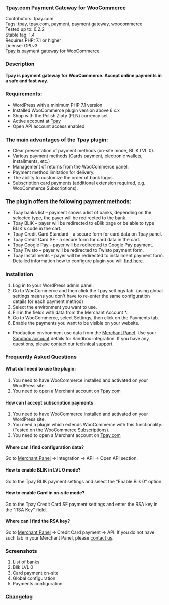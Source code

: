 ### Tpay.com Payment Gateway for WooCommerce

Contributors: tpay.com \
Tags: tpay, tpay.com, payment, payment gateway, woocommerce \
Tested up to: 6.2.2 \
Stable tag: 1.4 \
Requires PHP: 7.1 or higher \
License: GPLv3 \
Tpay is payment gateway for WooCommerce.

### Description

**Tpay is payment gateway for WooCommerce.
Accept online payments in a safe and fast way.**

### Requirements:

* WordPress with a minimum PHP 7.1 version
* Installed WooCommerce plugin version above 6.x.x
* Shop with the Polish Zloty (PLN) currency set
* Active account at [Tpay](https://tpay.com)
* Open API account access enabled

### The main advantages of the Tpay plugin:

* Clear presentation of payment methods (on-site mode, BLIK LVL 0).
* Various payment methods (Cards payment, electronic wallets, installments, etc.)
* Management of returns from the WooCommerce panel.
* Payment method limitation for delivery.
* The ability to customize the order of bank logos.
* Subscription card payments (additional extension required, e.g. WooCommerce Subscriptions).

### The plugin offers the following payment methods:

* Tpay banks list – payment shows a list of banks, depending on the selected type, the payer will be redirected to the
  bank.
* Tpay BLIK – payer will be redirected to eBlik page or be able to type BLIK's code in the cart.
* Tpay Credit Card Standard - a secure form for card data on Tpay panel.
* Tpay Credit Card SF - a secure form for card data in the cart.
* Tpay Google Pay - payer will be redirected to Google Pay payment.
* Tpay Twisto – payer will be redirected to Twisto payment form.
* Tpay Installments – payer will be redirected to installment payment form.
  Detailed information how to configure plugin you
  will [find here](https://support.tpay.com/pl/developer/addons/woocommerce/woocommerce-wdrozenie-wtyczki-tpay-do-woocommerce-wersja-open-api?_gl=1*qce368*_gcl_aw*R0NMLjE2OTAyODc2OTEuQ2owS0NRanc1ZjJsQmhDa0FSSXNBSGVUdmxnS0paekpQcWswQlVBelhISWdRaTN5R2p0dlBXT1ZNOThUTDBVNFpUZE1XbGp6N28xRDZfZ2FBcU9PRUFMd193Y0I.*_gcl_au*NDAzNTk5MTk2LjE2ODMwMDk4MTc.).

### Installation

1. Log in to your WordPress admin panel.
2. Go to WooCommerce and then click the Tpay settings tab. (using global settings means you don't have to re-enter the
   same configuration details for each payment method)
3. Select the environment you want to use.
4. Fill in the fields with data from the Merchant Account *.
5. Go to WooCommerce, select Settings, then click on the Payments tab.
6. Enable the payments you want to be visible on your website.

* Production environment use data from the [Merchant Panel](https://panel.tpay.com/?lang=1). Use
  your [Sandbox account](https://panel.sandbox.tpay.com/integration/payment-links-form?lang=1) details for Sandbox
  integration.
  If you have any questions, please contact our [technical support](https://tpay.com/en#contact).

### Frequently Asked Questions

#### What do I need to use the plugin:

1. You need to have WooCommerce installed and activated on your WordPress site.
2. You need to open a Merchant account on [Tpay.com](https:/tpay.com)

#### How can I accept subscription payments

1. You need to have WooCommerce installed and activated on your WordPress site.
2. You need a plugin which extends WooCommerce with this functionality. (Tested on the WooCommerce Subscriptions).
3. You need to open a Merchant account on [Tpay.com](https:/tpay.com)

#### Where can I find configuration data?

Go to [Merchant Panel](https://panel.tpay.com/) ->  Integration -> API -> Open API section.

#### How to enable BLIK in LVL 0 mode?

Go to the Tpay BLIK payment settings and select the "Enable Blik 0" option.

#### How to enable Card in on-site mode?

Go to the Tpay Credit Card SF payment settings and enter the RSA key in the "RSA Key" field.

#### Where can I find the RSA key?

Go to [Merchant Panel](https://panel.tpay.com/) ->  Credit Card payment -> API.
If you do not have such tab in your Merchant Panel, please [contact us](https://tpay.com/en#contact).

### Screenshots

1. List of banks
2. Blik LVL 0
3. Card payment on-site
4. Global configuration
5. Payments configuration

### [Changelog](CHANGELOG.md)
